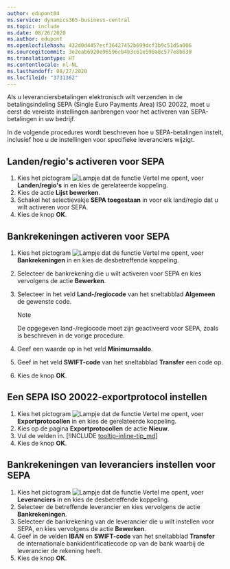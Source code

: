 ```yaml
---
author: edupont04
ms.service: dynamics365-business-central
ms.topic: include
ms.date: 08/26/2020
ms.author: edupont
ms.openlocfilehash: 432d0d4457ecf36427452b699dcf3b9c51d5a006
ms.sourcegitcommit: 3e2eab6920e96596cb4b3c61e590a8c577e8b630
ms.translationtype: HT
ms.contentlocale: nl-NL
ms.lasthandoff: 08/27/2020
ms.locfileid: "3731362"
---
```

Als u leveranciersbetalingen elektronisch wilt verzenden in de betalingsindeling SEPA (Single Euro Payments Area) ISO 20022, moet u eerst de vereiste instellingen aanbrengen voor het activeren van SEPA-betalingen in uw bedrijf.  

In de volgende procedures wordt beschreven hoe u SEPA-betalingen instelt, inclusief hoe u de instellingen voor specifieke leveranciers wijzigt.  

## <a name="to-enable-countriesregions-for-sepa"></a>Landen/regio's activeren voor SEPA  

1. Kies het pictogram ![Lampje dat de functie Vertel me opent](../../../media/ui-search/search_small.png "Vertel me wat u wilt doen"), voer **Landen/regio's** in en kies de gerelateerde koppeling.  
2. Kies de actie **Lijst bewerken**.  
3. Schakel het selectievakje **SEPA toegestaan** in voor elk land/regio dat u wilt activeren voor SEPA.  
4. Kies de knop **OK**.  

## <a name="to-enable-bank-accounts-for-sepa"></a>Bankrekeningen activeren voor SEPA  

1. Kies het pictogram ![Lampje dat de functie Vertel me opent](../../../media/ui-search/search_small.png "Vertel me wat u wilt doen"), voer **Bankrekeningen** in en kies de desbetreffende koppeling.  
2. Selecteer de bankrekening die u wilt activeren voor SEPA en kies vervolgens de actie **Bewerken**.  
3. Selecteer in het veld **Land-/regiocode** van het sneltabblad **Algemeen** de gewenste code.  

    > [!NOTE]  
    > De opgegeven land-/regiocode moet zijn geactiveerd voor SEPA, zoals is beschreven in de vorige procedure.  

4. Geef een waarde op in het veld **Minimumsaldo**.  
5. Geef in het veld **SWIFT-code** van het sneltabblad **Transfer** een code op.  
6. Kies de knop **OK**.  

## <a name="to-set-up-a-sepa-iso-20022-export-protocol"></a>Een SEPA ISO 20022-exportprotocol instellen  

1. Kies het pictogram ![Lampje dat de functie Vertel me opent](../../../media/ui-search/search_small.png "Vertel me wat u wilt doen"), voer **Exportprotocollen** in en kies de gerelateerde koppeling.  
2. Kies op de pagina **Exportprotocollen** de actie **Nieuw**.  
3. Vul de velden in. [!INCLUDE [tooltip-inline-tip_md](../../../includes/tooltip-inline-tip_md.md)]
4. Kies de knop **OK**.  

## <a name="to-set-up-vendor-bank-accounts-for-sepa"></a>Bankrekeningen van leveranciers instellen voor SEPA  

1. Kies het pictogram ![Lampje dat de functie Vertel me opent](../../../media/ui-search/search_small.png "Vertel me wat u wilt doen"), voer **Leveranciers** in en kies de desbetreffende koppeling.  
2. Selecteer de betreffende leverancier en kies vervolgens de actie **Bankrekeningen**.  
3. Selecteer de bankrekening van de leverancier die u wilt instellen voor SEPA, en kies vervolgens de actie **Bewerken**.  
4. Geef in de velden **IBAN** en **SWIFT-code** van het sneltabblad **Transfer** de internationale bankidentificatiecode op van de bank waarbij de leverancier de rekening heeft.  
5. Kies de knop **OK**.  
